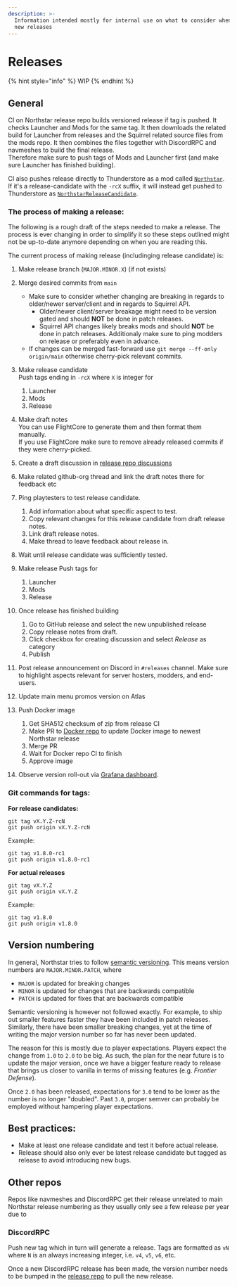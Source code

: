 ```yaml
---
description: >-
  Information intended mostly for internal use on what to consider when making
  new releases
---
```


# Releases

{% hint style="info" %}
WIP
{% endhint %}

## General

CI on Northstar release repo builds versioned release if tag is pushed. It checks Launcher and Mods for the same tag.
It then downloads the related build for Launcher from releases and the Squirrel related source files from the mods repo.
It then combines the files together with DiscordRPC and navmeshes to build the final release. \
Therefore make sure to push tags of Mods and Launcher first (and make sure Launcher has finished building).

CI also pushes release directly to Thunderstore as a mod called [`Northstar`](https://northstar.thunderstore.io/package/northstar/Northstar/). \
If it's a release-candidate with the `-rcX` suffix, it will instead get pushed to Thunderstore as [`NorthstarReleaseCandidate`](https://northstar.thunderstore.io/package/northstar/NorthstarReleaseCandidate/).

### The process of making a release:

The following is a rough draft of the steps needed to make a release.
The process is ever changing in order to simplify it so these steps outlined might not be up-to-date anymore depending on when you are reading this.

The current process of making release (includinging release candidate) is:

1. Make release branch (`MAJOR.MINOR.X`) (if not exists)

2. Merge desired commits from `main`
    - Make sure to consider whether changing are breaking in regards to older/newer server/client and in regards to Squirrel API.
      - Older/newer client/server breakage might need to be version gated and should **NOT** be done in patch releases.
      - Squirrel API changes likely breaks mods and should **NOT** be done in patch releases. Additionaly make sure to ping modders on release or preferably even in advance.
    - If changes can be merged fast-forward use `git merge --ff-only origin/main` otherwise cherry-pick relevant commits.

3. Make release candidate\
   Push tags ending in `-rcX` where `X` is integer for
    1. Launcher
    2. Mods
    3. Release

4. Make draft notes\
   You can use FlightCore to generate them and then format them manually.\
   If you use FlightCore make sure to remove already released commits if they were cherry-picked.

5. Create a draft discussion in [release repo discussions](https://github.com/R2Northstar/Northstar/discussions)

6. Make related github-org thread and link the draft notes there for feedback etc

7. Ping playtesters to test release candidate.
    1. Add information about what specific aspect to test.
    2. Copy relevant changes for this release candidate from draft release notes.
    3. Link draft release notes.
    4. Make thread to leave feedback about release in.

8. Wait until release candidate was sufficiently tested.

9. Make release
   Push tags for
    1. Launcher
    2. Mods
    3. Release

10. Once release has finished building
    1. Go to GitHub release and select the new unpublished release
    2. Copy release notes from draft.
    3. Click checkbox for creating discussion and select _Release_ as category
    4. Publish

11. Post release announcement on Discord in `#releases` channel.
    Make sure to highlight aspects relevant for server hosters, modders, and end-users.

12. Update main menu promos version on Atlas

13. Push Docker image
    1. Get SHA512 checksum of zip from release CI
    2. Make PR to [Docker repo](https://github.com/pg9182/northstar-dedicated) to update Docker image to newest Northstar release
    3. Merge PR
    4. Wait for Docker repo CI to finish
    5. Approve image

14. Observe version roll-out via [Grafana dashboard](https://northstar-stats.frontier.tf/).

### Git commands for tags:

**For release candidates:**

```
git tag vX.Y.Z-rcN
git push origin vX.Y.Z-rcN
```

Example:

```
git tag v1.8.0-rc1
git push origin v1.8.0-rc1
```

**For actual releases**

```
git tag vX.Y.Z
git push origin vX.Y.Z
```

Example:

```
git tag v1.8.0
git push origin v1.8.0
```

## Version numbering

In general, Northstar tries to follow [semantic versioning](https://semver.org/). This means version numbers are `MAJOR.MINOR.PATCH`, where

- `MAJOR` is updated for breaking changes
- `MINOR` is updated for changes that are backwards compatible
- `PATCH` is updated for fixes that are backwards compatible

Semantic versioning is however not followed exactly. For example, to ship out smaller features faster they have been included in patch releases. Similarly, there have been smaller breaking changes, yet at the time of writing the major version number so far has never been updated.

The reason for this is mostly due to player expectations. Players expect the change from `1.0` to `2.0` to be big. As such, the plan for the near future is to update the major version, once we have a bigger feature ready to release that brings us closer to vanilla in terms of missing features (e.g. _Frontier Defense_).

Once `2.0` has been released, expectations for `3.0` tend to be lower as the number is no longer "doubled". Past `3.0`, proper semver can probably be employed without hampering player expectations.


## Best practices:

- Make at least one release candidate and test it before actual release.
- Release should also only ever be latest release candidate but tagged as release to avoid introducing new bugs.


## Other repos

Repos like navmeshes and DiscordRPC get their release unrelated to main Northstar release numbering as they usually only see a few release per year due to 


### DiscordRPC

Push new tag which in turn will generate a release. Tags are formatted as `vN` where `N` is an always increasing integer, i.e. `v4`, `v5`, `v6`, etc.

Once a new DiscordRPC release has been made, the version number needs to be bumped in the [release repo](https://github.com/R2Northstar/Northstar) to pull the new release.
